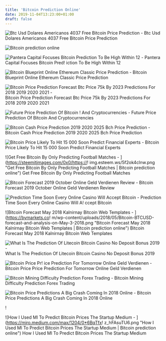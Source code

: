 ```yaml
---
title: 'Bitcoin Prediction Online'
date: 2019-11-04T13:23:00+01:00
draft: false
---
```


![Btc Usd Dolares Americanos 4037 Free Bitcoin Price Prediction - ](http://www.ultimasnoticiasdelcorazon.online/wp-content/uploads/2019/04/1555846209_maxresdefault-1024x576.jpg "Btc Usd Dolares Americanos 4037 Free Bitcoin Price Prediction | Bitcoin prediction online") Btc Usd Dolares Americanos 4037 Free Bitcoin Price Prediction

![Bitcoin prediction online](https://walletinvestor.com/static/frontend/forecast-graph/ethereum-classic-forecast-short.png?v\u003d1535954609 "Bitcoin prediction online") 

![Pantera Capital Focuses Bitcoin Prediction To Be High Within 12 - ](https://coinmania.online/wp-content/uploads/2018/04/bitcoin-prediction.png "Pantera Capital Focuses Bitcoin Prediction To Be High Within 12 | Bitcoin prediction online") Pantera Capital Focuses Bitcoin Pred! iction To Be High Within 12

![Bitcoin Blueprint Online Ethereum Classic Price Prediction - ](https://i.pinimg.com/originals/fc/45/9a/fc459a9a8b786e67ea3c1fc015d0d5c7.png "Bitcoin Blueprint Online Ethereum Classic Price Prediction | Bitcoin prediction online") Bitcoin Blueprint Online Ethereum Classic Price Prediction

![Bitcoin Price Prediction Forecast Btc Price 75k By 2023 Predictions For 2018 2019 2020 2021 - ](https://i.ytimg.com/vi/d9IBo59N8aU/maxresdefault.jpg "Bitcoin Price Prediction Forecast Btc Price 75k By 2023 Predictions For 2018 2019 2020 2021 | Bitcoin prediction online") Bitcoin Price Prediction Forecast Btc Price 75k By 2023 Predictions For 2018 2019 2020 2021

![Future Price Prediction Of Bitcoin !   And Cryptocurrencies - ](https://i.ytimg.com/vi/fqs-HP8rb5I/maxresdefault.jpg "Future Price Prediction Of Bit!   coin And Cryptocurrencies | Bitcoin prediction online") Future Price Prediction Of Bitcoin And Cryptocurrencies

![Bitcoin Cash Price Prediction 2019 2020 2025 Bch Price Prediction - ](https://s3-ap-southeast-1.amazonaws.com/cs-public-uploads-prod/3c9e2f39-b017-4ddf-ae5d-703429d49c62 "Bitcoin Cash Price Prediction 2019 2020 2025 Bch Price Prediction | Bitcoin prediction online") Bitcoin Cash Price Prediction 2019 2020 2025 Bch Price Prediction

![Bitcoin Price Likely To Hit 15 000 Soon Predict Financial Experts - ](https://www.cryptonewsz.com/wp-content/uploads/2019/08/BTC-Price-Prediction.png "Bitcoin Price Likely To Hit 15 000 Soon Predict Financial Experts | Bitcoin prediction online") Bitcoin Price Likely To Hit 15 000 Soon Predict Financial Experts

![Get Free Bitcoin By Only Predicting Football Matches - ](https://steemitimages.com/0x0/https://!   img.esteem.ws/5f2ok4clnw.png "Get Free Bitcoin By Only Predicting Football Matches | Bitcoin prediction online") Get Free Bitcoin By Only Predicting Football Matches

![Bitcoin Forecast 2019 October Online Geld Verdienen Review - ](http://24shoppingstreet.nl/wp-content/imgs/Bitcoin-Gold-price-prediction-2019.png "Bitcoin Forecast 2019 October Online Geld Verdienen Review | Bitcoin prediction online") Bitcoin Forecast 2019 October Online Geld Verdienen Review

![Prediction Time Soon Every Online Casino Will Accept Bitcoin - ](https://bitbettors.com/wp-content/uploads/2018/04/Casino-Accept-Bitcoin.jpg "Prediction Time Soon Every Online Casino Will Accept Bitcoin | Bitcoin prediction online") Prediction Time Soon Every Online Casino Will A! ccept Bitcoin

![Bitcoin Forecast May 2018 Kalnirnay Bitcoin Web Templates - ](https://bymarkets.co!   m/wp-content/uploads/2018/05/Bitcoin-BTCUSD-forecast-and-analysis-on-May-3-2018.png "Bitcoin Forecast May 2018 Kalnirnay Bitcoin Web Templates | Bitcoin prediction online") Bitcoin Forecast May 2018 Kalnirnay Bitcoin Web Templates

![What Is The Prediction Of Litecoin Bitcoin Casino No Deposit Bonus 2019 - ](https://nyc3.digitaloceanspaces.com/servercarlosesverde/elevenews/wp-content/uploads/2019/03/17153122/Casinos-Online-y-Bitcoin-1.jpg "What Is The Prediction Of Litecoin Bitcoin Casino No Deposit Bonus 2019 | Bitcoin prediction online") What Is The Prediction Of Litecoin Bitcoin Casino No Deposit Bonus 2019

![Bitcoin Price Pr!   ice Prediction For Tomorrow Online Geld Verdienen - ](http://24shoppingstreet.nl/wp-content/imgs/dfdfdfdffffffffffffffffffffffffffffffffffffffffffffffffffffffffff.jpg "Bitcoin Price Price Prediction For Tomorrow Online Geld Verdienen | Bitcoin prediction online") Bitcoin Price Price Prediction For Tomorrow Online Geld Verdienen

![Bitcoin Mining Difficulty Prediction Forex Trading - ](https://2.bp.blogspot.com/-GwsaNpE7Bk8/WXiTmM9z-II/AAAAAAAAmHY/skPnWkVisngo4cjEAhwa7d3D8N2whFP8ACLcBGAs/s1600/11.png "Bitcoin Mining Difficulty Prediction Forex Trading | Bitcoin prediction online") Bitcoin Mining Difficulty Prediction Forex Trading

![Bitcoin Price Predictions A Big Crash Coming In 2018 Online - ](https://www.acepokersolutions.com/wp-content/uploads/2017/12/bitcoin-priceeeee.jpg "Bitcoin Price Predictions A Big Crash Coming In 2018 Online | Bitcoin prediction online") Bitcoin Price Predictions A Big Crash Coming In 2018 Online

!

![How I Used Ml To Predict Bitcoin Prices The Startup Medium - ](https://miro.medium.com/max/1204/0*6BqTfx!   z_hFAsuTU6.png "How I Used Ml To Predict Bitcoin Prices The Startup Medium | Bitcoin prediction online") How I Used Ml To Predict Bitcoin Prices The Startup Medium